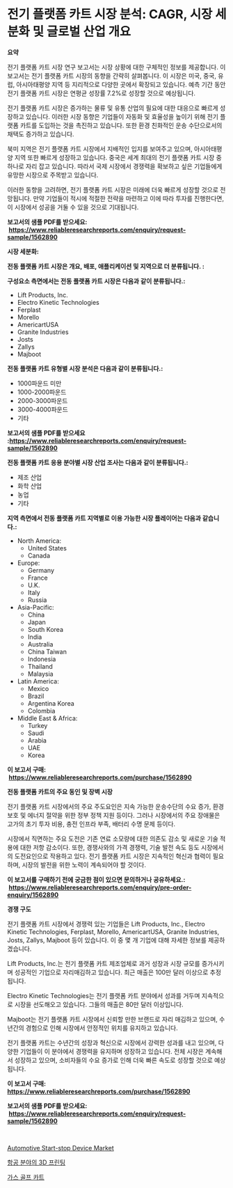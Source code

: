 <p><h1>전기 플랫폼 카트 시장 분석: CAGR, 시장 세분화 및 글로벌 산업 개요</h1></p><p><strong>요약</strong></p>
<p><p>전기 플랫폼 카트 시장 연구 보고서는 시장 상황에 대한 구체적인 정보를 제공합니다. 이 보고서는 전기 플랫폼 카트 시장의 동향을 간략히 살펴봅니다. 이 시장은 미국, 중국, 유럽, 아시아태평양 지역 등 지리적으로 다양한 곳에서 확장되고 있습니다. 예측 기간 동안 전기 플랫폼 카트 시장은 연평균 성장률 7.2%로 성장할 것으로 예상됩니다.</p><p>전기 플랫폼 카트 시장은 증가하는 물류 및 유통 산업의 필요에 대한 대응으로 빠르게 성장하고 있습니다. 이러한 시장 동향은 기업들이 자동화 및 효율성을 높이기 위해 전기 플랫폼 카트를 도입하는 것을 촉진하고 있습니다. 또한 환경 친화적인 운송 수단으로서의 채택도 증가하고 있습니다.</p><p>북미 지역은 전기 플랫폼 카트 시장에서 지배적인 입지를 보여주고 있으며, 아시아태평양 지역 또한 빠르게 성장하고 있습니다. 중국은 세계 최대의 전기 플랫폼 카트 시장 중 하나로 자리 잡고 있습니다. 따라서 국제 시장에서 경쟁력을 확보하고 싶은 기업들에게 유망한 시장으로 주목받고 있습니다.</p><p>이러한 동향을 고려하면, 전기 플랫폼 카트 시장은 미래에 더욱 빠르게 성장할 것으로 전망됩니다. 만약 기업들이 적시에 적절한 전략을 마련하고 이에 따라 투자를 진행한다면, 이 시장에서 성공을 거둘 수 있을 것으로 기대됩니다.</p></p>
<p><strong>보고서의 샘플 PDF를 받으세요: &nbsp;<a href="https://www.reliableresearchreports.com/enquiry/request-sample/1562890">https://www.reliableresearchreports.com/enquiry/request-sample/1562890</a></strong></p>
<p><strong>시장 세분화:</strong></p>
<p><strong> 전동 플랫폼 카트 시장은 개요, 배포, 애플리케이션 및 지역으로 더 분류됩니다. :</strong></p>
<p><strong>구성요소 측면에서는 전동 플랫폼 카트 시장은 다음과 같이 분류됩니다.:</strong></p>
<p><ul><li>Lift Products, Inc.</li><li>Electro Kinetic Technologies</li><li>Ferplast</li><li>Morello</li><li>AmericartUSA</li><li>Granite Industries</li><li>Josts</li><li>Zallys</li><li>Majboot</li></ul></p>
<p><strong> 전동 플랫폼 카트 유형별 시장 분석은 다음과 같이 분류됩니다.:</strong></p>
<p><ul><li>1000파운드 미만</li><li>1000-2000파운드</li><li>2000-3000파운드</li><li>3000-4000파운드</li><li>기타</li></ul></p>
<p><strong>보고서의 샘플 PDF를 받으세요 :<a href="https://www.reliableresearchreports.com/enquiry/request-sample/1562890">https://www.reliableresearchreports.com/enquiry/request-sample/1562890</a></strong></p>
<p><strong> 전동 플랫폼 카트 응용 분야별 시장 산업 조사는 다음과 같이 분류됩니다.:</strong></p>
<p><ul><li>제조 산업</li><li>화학 산업</li><li>농업</li><li>기타</li></ul></p>
<p><strong>지역 측면에서 전동 플랫폼 카트 지역별로 이용 가능한 시장 플레이어는 다음과 같습니다.:</strong></p>
<p><ul>
    <li>
        North America:
        <ul>
            <li>United States</li>
            <li>Canada</li>
        </ul>
    </li>
    <li>
        Europe:
        <ul>
            <li>Germany</li>
            <li>France</li>
            <li>U.K.</li>
            <li>Italy</li>
            <li>Russia</li>
        </ul>
    </li>
    <li>
        Asia-Pacific:
        <ul>
            <li>China</li>
            <li>Japan</li>
            <li>South Korea</li>
            <li>India</li>
            <li>Australia</li>
            <li>China Taiwan</li>
            <li>Indonesia</li>
            <li>Thailand</li>
            <li>Malaysia</li>
        </ul>
    </li>
    <li>
        Latin America:
        <ul>
            <li>Mexico</li>
            <li>Brazil</li>
            <li>Argentina Korea</li>
            <li>Colombia</li>
        </ul>
    </li>
    <li>
        Middle East & Africa:
        <ul>
            <li>Turkey</li>
            <li>Saudi</li>
            <li>Arabia</li>
            <li>UAE</li>
            <li>Korea</li>
        </ul>
    </li>
    </ul></p>
<p><strong>이 보고서 구매: &nbsp;<a href="https://www.reliableresearchreports.com/purchase/1562890">https://www.reliableresearchreports.com/purchase/1562890</a></strong></p>
<p><strong>전동 플랫폼 카트의 주요 동인 및 장벽 시장</strong></p>
<p><p>전기 플랫폼 카트 시장에서의 주요 주도요인은 지속 가능한 운송수단의 수요 증가, 환경 보호 및 에너지 절약을 위한 정부 정책 지원 등이다. 그러나 시장에서의 주요 장애물은 고가의 초기 투자 비용, 충전 인프라 부족, 배터리 수명 문제 등이다.</p><p>시장에서 직면하는 주요 도전은 기존 연료 소모량에 대한 의존도 감소 및 새로운 기술 적용에 대한 저항 감소이다. 또한, 경쟁사와의 가격 경쟁력, 기술 발전 속도 등도 시장에서의 도전요인으로 작용하고 있다. 전기 플랫폼 카트 시장은 지속적인 혁신과 협력이 필요하며, 시장의 발전을 위한 노력이 계속되어야 할 것이다.</p></p>
<p><strong>이 보고서를 구매하기 전에 궁금한 점이 있으면 문의하거나 공유하세요.: &nbsp;<a href="https://www.reliableresearchreports.com/enquiry/pre-order-enquiry/1562890">https://www.reliableresearchreports.com/enquiry/pre-order-enquiry/1562890</a></strong></p>
<p><strong>경쟁 구도</strong></p>
<p><p>전기 플랫폼 카트 시장에서 경쟁력 있는 기업들은 Lift Products, Inc., Electro Kinetic Technologies, Ferplast, Morello, AmericartUSA, Granite Industries, Josts, Zallys, Majboot 등이 있습니다. 이 중 몇 개 기업에 대해 자세한 정보를 제공하겠습니다.</p><p>Lift Products, Inc.는 전기 플랫폼 카트 제조업체로 과거 성장과 시장 규모를 증가시키며 성공적인 기업으로 자리매김하고 있습니다. 최근 매출은 100만 달러 이상으로 추정됩니다.</p><p>Electro Kinetic Technologies는 전기 플랫폼 카트 분야에서 성과를 거두며 지속적으로 시장을 선도해오고 있습니다. 그들의 매출은 80만 달러 이상입니다.</p><p>Majboot는 전기 플랫폼 카트 시장에서 신뢰할 만한 브랜드로 자리 매김하고 있으며, 수년간의 경험으로 인해 시장에서 안정적인 위치를 유지하고 있습니다.</p><p>전기 플랫폼 카트는 수년간의 성장과 혁신으로 시장에서 강력한 성과를 내고 있으며, 다양한 기업들이 이 분야에서 경쟁력을 유지하며 성장하고 있습니다. 전체 시장은 계속해서 성장하고 있으며, 소비자들의 수요 증가로 인해 더욱 빠른 속도로 성장할 것으로 예상됩니다.</p></p>
<p><strong>이 보고서 구매: &nbsp; <a href="https://www.reliableresearchreports.com/purchase/1562890">https://www.reliableresearchreports.com/purchase/1562890</a></strong></p>
<p><strong>보고서의 샘플 PDF를 받으세요: &nbsp;<a href="https://www.reliableresearchreports.com/enquiry/request-sample/1562890">https://www.reliableresearchreports.com/enquiry/request-sample/1562890</a></strong><strong></strong></p>
<p>&nbsp;</p>
<p><p><a href="https://valiant-lunge-8fe.notion.site/Automotive-Start-stop-Device-Market-Provides-a-Comprehensive-Analysis-Including-a-Macro-Overview-of--f91b3318981d4be7b5302f3173ac4e8f">Automotive Start-stop Device Market</a></p><p><a href="https://github.com/CorEmtymerich56566/Market-Research-Report-List-1/blob/main/57689595030.md">항공 분야의 3D 프린팅</a></p><p><a href="https://github.com/GabrielBlanda5656/Market-Research-Report-List-1/blob/main/13607095029.md">가스 골프 카트</a></p></p>